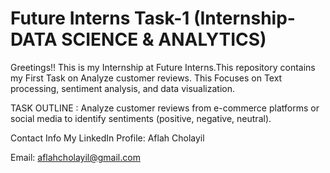 # Future Interns Task-1 (Internship-DATA SCIENCE & ANALYTICS)

Greetings!! This is my Internship at Future Interns.This repository contains my First Task on Analyze customer reviews. This Focuses on Text processing, sentiment analysis, and data visualization.

TASK OUTLINE : Analyze customer reviews from e-commerce platforms or social media to identify sentiments (positive, negative, neutral).

Contact Info My LinkedIn Profile: Aflah Cholayil

Email: aflahcholayil@gmail.com
